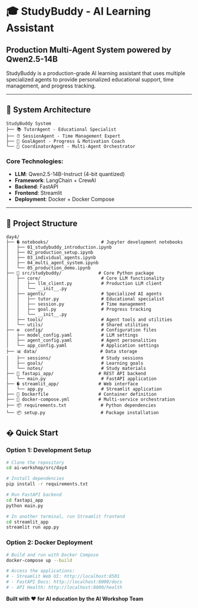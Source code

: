 # 🎓 StudyBuddy - AI Learning Assistant

## Production Multi-Agent System powered by Qwen2.5-14B

StudyBuddy is a production-grade AI learning assistant that uses multiple specialized agents to provide personalized educational support, time management, and progress tracking.

---

## 🚀 **System Architecture**

```
StudyBuddy System
├── 📚 TutorAgent - Educational Specialist
├── ⏰ SessionAgent - Time Management Expert  
├── 🎯 GoalAgent - Progress & Motivation Coach
└── 🤝 CoordinatorAgent - Multi-Agent Orchestrator
```

### **Core Technologies:**
- **LLM**: Qwen2.5-14B-Instruct (4-bit quantized)
- **Framework**: LangChain + CrewAI
- **Backend**: FastAPI
- **Frontend**: Streamlit
- **Deployment**: Docker + Docker Compose

---

## 📁 **Project Structure**

```
day4/
├── � notebooks/                    # Jupyter development notebooks
│   ├── 01_studybuddy_introduction.ipynb
│   ├── 02_production_setup.ipynb
│   ├── 03_individual_agents.ipynb
│   ├── 04_multi_agent_system.ipynb
│   └── 05_production_demo.ipynb
├── 🐍 src/studybuddy/              # Core Python package
│   ├── core/                       # Core LLM functionality
│   │   ├── llm_client.py           # Production LLM client
│   │   └── __init__.py
│   ├── agents/                     # Specialized AI agents
│   │   ├── tutor.py                # Educational specialist
│   │   ├── session.py              # Time management
│   │   ├── goal.py                 # Progress tracking
│   │   └── __init__.py
│   ├── tools/                      # Agent tools and utilities
│   └── utils/                      # Shared utilities
├── ⚙️  config/                      # Configuration files
│   ├── model_config.yaml           # LLM settings
│   ├── agent_config.yaml           # Agent personalities
│   └── app_config.yaml             # Application settings
├── 📊 data/                        # Data storage
│   ├── sessions/                   # Study sessions
│   ├── goals/                      # Learning goals
│   └── notes/                      # Study materials
├── 🚀 fastapi_app/                 # REST API backend
│   └── main.py                     # FastAPI application
├── � streamlit_app/               # Web interface
│   └── app.py                      # Streamlit application
├── 🐳 Dockerfile                   # Container definition
├── 🐳 docker-compose.yml           # Multi-service orchestration
├── 📦 requirements.txt             # Python dependencies
└── 📦 setup.py                     # Package installation
```

## � **Quick Start**

### **Option 1: Development Setup**

```bash
# Clone the repository
cd ai-workshop/src/day4

# Install dependencies
pip install -r requirements.txt

# Run FastAPI backend
cd fastapi_app
python main.py

# In another terminal, run Streamlit frontend
cd streamlit_app
streamlit run app.py
```

### **Option 2: Docker Deployment**

```bash
# Build and run with Docker Compose
docker-compose up --build

# Access the applications:
# - Streamlit Web UI: http://localhost:8501
# - FastAPI Docs: http://localhost:8000/docs
# - API Health: http://localhost:8000/health
```

**Built with ❤️ for AI education by the AI Workshop Team**
